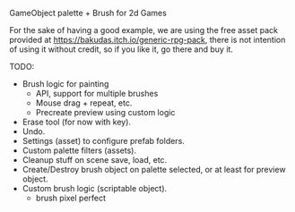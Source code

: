 GameObject palette + Brush for 2d Games

For the sake of having a good example, we are using the free asset pack provided at https://bakudas.itch.io/generic-rpg-pack, there is not intention of using it without credit, so if you like it, go there and buy it.

TODO:

* Brush logic for painting
  - API, support for multiple brushes
  - Mouse drag + repeat, etc.
  - Precreate preview using custom logic
* Erase tool (for now with key).
* Undo.
* Settings (asset) to configure prefab folders.
* Custom palette filters (assets).
* Cleanup stuff on scene save, load, etc.
* Create/Destroy brush object on palette selected, or at least for preview object.
* Custom brush logic (scriptable object).
  - brush pixel perfect